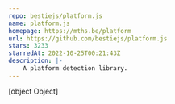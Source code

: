 ```yaml
---
repo: bestiejs/platform.js
name: platform.js
homepage: https://mths.be/platform
url: https://github.com/bestiejs/platform.js
stars: 3233
starredAt: 2022-10-25T00:21:43Z
description: |-
    A platform detection library.
---
```


[object Object]
